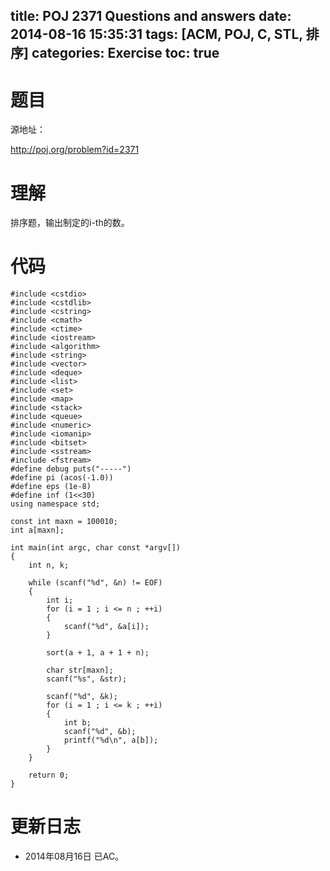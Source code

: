 title: POJ 2371 Questions and answers
date: 2014-08-16 15:35:31
tags: [ACM, POJ, C, STL, 排序]
categories: Exercise
toc: true
---
# 题目
源地址：

http://poj.org/problem?id=2371

# 理解
排序题，输出制定的i-th的数。

<!-- more -->

# 代码
```
#include <cstdio>
#include <cstdlib>
#include <cstring>
#include <cmath>
#include <ctime>
#include <iostream>
#include <algorithm>
#include <string>
#include <vector>
#include <deque>
#include <list>
#include <set>
#include <map>
#include <stack>
#include <queue>
#include <numeric>
#include <iomanip>
#include <bitset>
#include <sstream>
#include <fstream>
#define debug puts("-----")
#define pi (acos(-1.0))
#define eps (1e-8)
#define inf (1<<30)
using namespace std;

const int maxn = 100010;
int a[maxn];

int main(int argc, char const *argv[])
{
    int n, k;

    while (scanf("%d", &n) != EOF)
    {
        int i;
        for (i = 1 ; i <= n ; ++i)
        {
            scanf("%d", &a[i]);
        }

        sort(a + 1, a + 1 + n);

        char str[maxn];
        scanf("%s", &str);

        scanf("%d", &k);
        for (i = 1 ; i <= k ; ++i)
        {
            int b;
            scanf("%d", &b);
            printf("%d\n", a[b]);
        }
    }

    return 0;
}
```
# 更新日志
- 2014年08月16日 已AC。